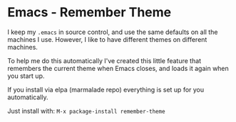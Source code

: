 # Emacs - Remember Theme

I keep my `.emacs` in source control, and use the same defaults on all
the machines I use. However, I like to have different themes on
different machines.

To help me do this automatically I've created this little feature that
remembers the current theme when Emacs closes, and loads it again when
you start up.

If you install via elpa (marmalade repo) everything is set up for you
automatically.

Just install with: `M-x package-install remember-theme`

